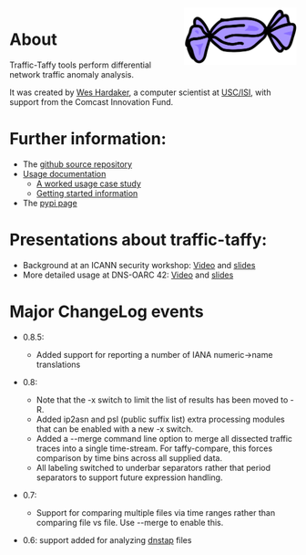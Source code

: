 <img src="images/logo.png" align="right" height="100"/>

# About

Traffic-Taffy tools perform differential network traffic anomaly analysis.

It was created by [Wes Hardaker], a computer scientist at [USC/ISI], with support from the Comcast
Innovation Fund.

[Wes Hardaker]: https://ant.isi.edu/~hardaker/
[USC/ISI]: https://www.isi.edu/

# Further information:

* The [github source repository](https://github.com/traffic-taffy/traffic-taffy)
* [Usage documentation](https://traffic-taffy.readthedocs.io/en/latest/)
    * [A worked usage case study](https://traffic-taffy.readthedocs.io/en/latest/casestudy.html)
    * [Getting started information](https://traffic-taffy.readthedocs.io/en/latest/gettingstarted.html)
* The [pypi page](https://pypi.org/project/traffic-taffy/)

# Presentations about traffic-taffy:

* Background at an ICANN security workshop:
  [Video](https://youtu.be/0VG6_nNBO1s) and [slides](https://ant.isi.edu/~hardaker/presentations/dnssec-workshop-traffic-taffy-hardaker.pdf)
* More detailed usage at DNS-OARC 42: [Video](https://www.youtube.com/watch?v=5CG-RZhzNBM)
  and [slides](https://indico.dns-oarc.net/event/48/contributions/1034/attachments/999/1968/oarc42-hardaker-taffy.pdf)

# Major ChangeLog events

- 0.8.5:
    - Added support for reporting a number of IANA numeric->name translations

- 0.8:
    - Note that the -x switch to limit the list of results has been moved to -R.
    - Added ip2asn and psl (public suffix list) extra processing modules that can be enabled with a new -x switch.
    - Added a --merge command line option to merge all dissected traffic traces into a single time-stream.  For taffy-compare, this forces comparison by time bins across all supplied data.
    - All labeling switched to underbar separators rather that period separators to support future expression handling.


- 0.7: 
    - Support for comparing multiple files via time ranges rather than comparing file vs file.  Use --merge to enable this.

- 0.6: support added for analyzing [dnstap](https://dnstap.info/) files
